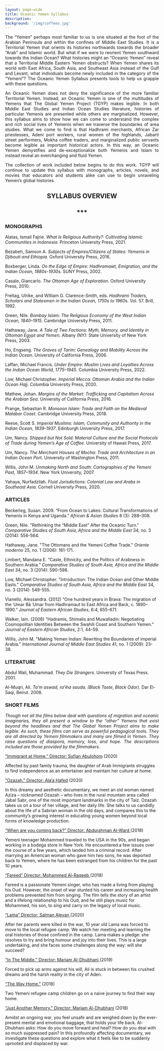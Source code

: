 ```yaml
---
layout: page-wide
title: Oceanic Yemen Syllabus
description:
background: '/img/coffees.jpg'
---
```

<p align="justify">
The “Yemen” perhaps most familiar to us is one situated at the foot of the Arabian Peninsula and within the confines of Middle East Studies. It is a Territorial Yemen that orients its histories northwards towards the broader “Arab” and Islamic world. But what if we were to reorient Yemen southward towards the Indian Ocean? What histories might an “Oceanic Yemen” reveal that a Territorial Middle Eastern Yemen obstructs? When Yemen shares its world with East Africa, South Asia, and Southeast Asia instead of the Gulf and Levant, what individuals become newly included in the category of the “Yemeni”? The Oceanic Yemen Syllabus presents tools to help us grapple with these questions. </p>

<p align="justify">
An Oceanic Yemen does not deny the significance of the more familiar Territorial Yemen. Instead, an Oceanic Yemen is one of the multitudes of Yemens that The Global Yemen Project (TGYP) makes legible. In both Middle East Studies and Indian Ocean Studies literature, histories of particular Yemenis are presented while others are marginalized. However, this syllabus aims to show how we can come to understand the complex and rich social lives of Yemenis when we traverse the boundaries of area studies. What we come to find is that Hadhrami merchants, African Zar priestesses, Adeni port workers, rural women of the highlands, Jabarti street performers, Mokha coffee traders, and marginalized public servants become legible as important historical actors. In this way, an Oceanic Yemen demystifies and de-exceptionalize both Yemenis and Islam to instead reveal an everchanging and fluid Yemen. </p>

<p align="justify">
The collection of work included below begins to do this work. TGYP will continue to update this syllabus with monographs, articles, novels, and movies that educators and students alike can use to begin unraveling Yemen’s global histories. </p>


<center>
  <h2>SYLLABUS OVERVIEW </h2>
  <h2> *** </h2>
</center>



### MONOGRAPHS

Alatas, Ismail Fajrie. _What Is Religious Authority?: Cultivating Islamic Communities in Indonesia_. Princeton University Press, 2021.

Bezabeh, Samson A. _Subjects of Empires/Citizens of States: Yemenis in Djibouti and Ethiopia_. Oxford University Press, 2016.

Boxberger, Linda. _On the Edge of Empire: Hadhramawt, Emigration, and the Indian Ocean, 1880s-1930s_. SUNY Press, 2002.

Casale, Giancarlo. _The Ottoman Age of Exploration_. Oxford University Press, 2010.

Freitag, Ulrike, and William G. Clarence-Smith, eds. _Hadhrami Traders, Scholars and Statesmen in the Indian Ocean, 1750s to 1960s_. Vol. 57. Brill, 1992.

Green, Nile. _Bombay Islam: The Religious Economy of the West Indian Ocean, 1840–1915_. Cambridge University Press, 2011.

Hathaway, Jane. _A Tale of Two Factions: Myth, Memory, and Identity in Ottoman Egypt and Yemen_. Albany (NY): State University of New York Press, 2003.

Ho, Engseng. _The Graves of Tarim: Genealogy and Mobility Across the Indian Ocean_. University of California Press, 2006.

Laffan, Michael Francis. _Under Empire: Muslim Lives and Loyalties Across the Indian Ocean World, 1775–1945_. Columbia University Press, 2022.

Low, Michael Christopher. _Imperial Mecca: Ottoman Arabia and the Indian Ocean Hajj_. Columbia University Press, 2020.

Mathew, Johan. _Margins of the Market: Trafficking and Capitalism Across the Arabian Sea_. University of California Press, 2016.

Prange, Sebastian R. _Monsoon Islam: Trade and Faith on the Medieval Malabar Coast_. Cambridge University Press, 2018.

Reese, Scott S. _Imperial Muslims: Islam, Community and Authority in the Indian Ocean, 1839-1937_. Edinburgh University Press, 2017.

Um, Nancy. _Shipped but Not Sold: Material Culture and the Social Protocols of Trade during Yemen’s Age of Coffee_. University of Hawaii Press, 2017.

Um, Nancy. _The Merchant Houses of Mocha: Trade and Architecture in an Indian Ocean Port_. University of Washington Press, 2011.

Willis, John M. _Unmaking North and South: Cartographies of the Yemeni Past, 1857–1934_. New York University, 2007.

Yahaya, Nurfadzilah. _Fluid Jurisdictions: Colonial Law and Arabs in Southeast Asia_. Cornell University Press, 2020.


### ARTICLES

Beckerleg, Susan. 2009. “From Ocean to Lakes: Cultural Transformations of Yemenis in Kenya and Uganda.” _African & Asian Studies_ 8 (3): 288–308.

Green, Nile. "Rethinking the “Middle East” After the Oceanic Turn." _Comparative Studies of South Asia, Africa and the Middle East_ 34, no. 3 (2014): 556-564.

Hathaway, Jane. "The Ottomans and the Yemeni Coffee Trade." _Oriente moderno_ 25, no. 1 (2006): 161-171.

Limbert, Mandana E. “Caste, Ethnicity, and the Politics of Arabness in Southern Arabia.” _Comparative Studies of South Asia, Africa and the Middle East_ 34, no. 3 (2014): 590-598.

Low, Michael Christopher. "Introduction: The Indian Ocean and Other Middle Easts."  _Comparative Studies of South Asia, Africa and the Middle East_ 34, no. 3 (2014): 549-555.

Vianello, Alessandra. (2012) “One hundred years in Brava: The migration of the ʿUmar Bā ʿUmar from Hadhramaut to East Africa and Back, c. 1890–1990.” _Journal of Eastern African Studies_, 6:4, 655-671.

Walker, Iain. (2008) “Hadramis, Shimalis and Muwalladin: Negotiating Cosmopolitan Identities Between the Swahili Coast and Southern Yemen.” _Journal of Eastern African Studies_, 2:1, 44-59.

Willis, John M. "Making Yemen Indian: Rewriting the Boundaries of imperial Arabia." _International Journal of Middle East Studies_ 41, no. 1 (2009): 23-38.



### LITERATURE

Abdul Wali, Muhammad. _They Die Strangers_. University of Texas Press. 2001.

Al-Muqri, Ali. _Ta’m aswad, ra’iha sauda. (Black Taste, Black Odor)_. Dar El-Saqi, Beirut. 2008. 	


### SHORT FILMS

<p align="justify"><i>
Though not all the films below deal with questions of migration and oceanic imaginaries, they all present a window to the “other” Yemens that exist beyond the headlines and that The Global Yemen Project aims to make legible. As such, these films can serve as powerful pedagogical tools. They are all directed by Yemeni filmmakers and many are filmed in Yemen. They raise questions of diaspora, memory, loss, and hope. The descriptions included are those provided by the filmmakers. </i></p>

<u>“Immigrant at Home.” Director: Sufian Abulohom</u>   (2020)  

Affected by past family trauma, the daughter of Arab Immigrants struggles to find independence as an entertainer and maintain her culture at home.

<u>“Ozazah.” Director: Ala’a Hafed</u>   (2020)

In this dreamy and aesthetic documentary, we meet an old woman named Aziza – nicknamed Ozazah – who lives in the rural mountain area called Jabal Sabr, one of the most important landmarks in the city of Taiz. Ozazah takes us on a tour of her village, and her daily life. She talks to us candidly about the life of a Sabrian woman in the old days, and compares this to the community’s growing interest in educating young women beyond local forms of knowledge production.

<u>“When are you coming back?”  Director: Abdurahman Al-Ward </u>   (2018)

Yemeni teenager Mohammed traveled to the USA in the 90s, and began working in a bodega store in New York. He encountered a few issues over the course of a few years, which landed him a criminal record. After marrying an American woman who gave him two sons, he was deported back to Yemen, where he has been estranged from his children for the past 10 years.

<u>“Fareed” Director: Mohammed Al-Raqeeb </u>   (2018)

Fareed is a passionate Yemeni singer, who has made a living from playing his Oud. However, the onset of war stunted his career and increasing health problems prevented him from singing. The film tells the story of an artist and a lifelong relationship to his Oud, and he still plays music for Mohammed, his son, to sing and carry on the legacy of local music.

<u>“Lama” Director: Salman Aleyan </u>   (2020)

After her parents were killed in the war, 10 year old Lama was forced to move to the local refugee camp. We watch her meeting and learning the oral histories of those confined in the camp. Lama makes a pledge: she resolves to try and bring humour and joy into their lives. This is a large undertaking, and she faces some challenges along the way: will she succeed?

<u>“In The Middle.” Director: Mariam Al-Dhubhani </u>   (2019)

Forced to pick up arms against his will, Ali is stuck in between his crushed dreams and the harsh reality in the city of Aden.

<u>“The Way Home.”</u>   (2018)

Two Yemeni refugee camp children go on a naive journey to find their way home.

<u>“Just Another Memory.” Director: Mariam Al-Dhubhani</u>   (2018)

Amidst an ongoing war, you feel unsafe and are weighed down by the ever-present mental and emotional baggage, that holds your life back. Al-Dhubhani asks: How do you move forward and heal? How do you deal with so much suppressed pain? In this profoundly affecting documentary, we investigate these questions and explore what it feels like to be suddenly uprooted and displaced by war.
